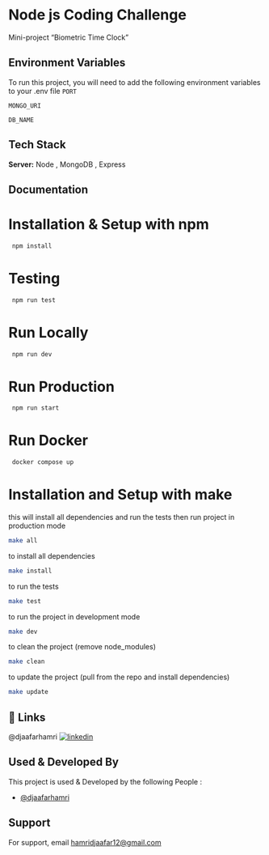 # Node js Coding Challenge

Mini-project “Biometric Time Clock”

## Environment Variables

To run this project, you will need to add the following environment variables to your .env file
`PORT`

`MONGO_URI`

`DB_NAME`

## Tech Stack

**Server:** Node , MongoDB , Express

## Documentation

# Installation & Setup with npm

```bash
 npm install
```

# Testing

```bash
 npm run test
```

# Run Locally

```bash
 npm run dev
```

# Run Production

```bash
 npm run start
```

# Run Docker

```bash
 docker compose up
```

# Installation and Setup with make

this will install all dependencies and run the tests then run project in production mode

```bash
make all
```

to install all dependencies

```bash
make install
```

to run the tests

```bash
make test
```

to run the project in development mode

```bash
make dev
```

to clean the project (remove node_modules)

```bash
make clean
```

to update the project (pull from the repo and install dependencies)

```bash
make update
```

## 🔗 Links

@djaafarhamri
[![linkedin](https://img.shields.io/badge/linkedin-0A66C2?style=for-the-badge&logo=linkedin&logoColor=white)](https://www.linkedin.com/in/djaafar-hamri//)

## Used & Developed By

This project is used & Developed by the following People :

- [@djaafarhamri](https://github.com/djaafarhamri)

## Support

For support, email hamridjaafar12@gmail.com
